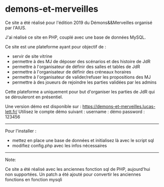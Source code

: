 # demons-et-merveilles

Ce site a été réalisé pour l'édition 2019 du Démons&&Merveilles organisé par l'AIUS.

J'ai réalisé ce site en PHP, couplé avec une base de données MySQL.

Ce site est une plateforme ayant pour objectif de :

- servir de site vitrine
- permettre à des MJ de déposer des scénarios et des histoire de JdR
- permettre à l'organisateur de définir des salles et tables de JdR
- permettre à l'organisateur de définir des créneaux horaires
- permettre à l'organisateur de valider/refuser les propositions des MJ
- permettre à des joueurs de rejoindre les parties validées par les admins

Cette plateforme a uniquement pour but d'organiser les parties de JdR qui se dérouleront en présentiel.

Une version démo est disponible sur : https://demons-et-merveilles.lucas-lett.fr/
Utilisez le compte démo suivant :
username : démo
password : 123456

---

Pour l'installer :

- mettez en place une base de données et initialisez là avec le script sql
- modifiez config.php avec les infos nécessaires

---

Note:

Ce site a été réalisé avec les anciennes fonction sql de PHP, aujourd'hui non supportées.
Un patch a été ajouté pour convertir les anciennes fonctions en fonction mysqli
